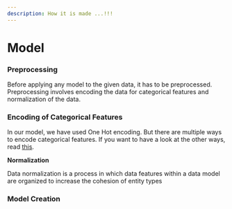 ```yaml
---
description: How it is made ...!!!
---
```


# Model

### Preprocessing

Before applying any model to the given data, it has to be preprocessed. Preprocessing involves encoding the data for categorical features and normalization of the data.

### Encoding of Categorical Features

In our model, we have used One Hot encoding. But there are multiple ways to encode categorical features. If you want to have a look at the other ways, read [this](https://kiwidamien.github.io/encoding-categorical-variables.html). 

**Normalization**

Data normalization is a process in which data features within a data model are organized to increase the cohesion of entity types

### 



### Model Creation



